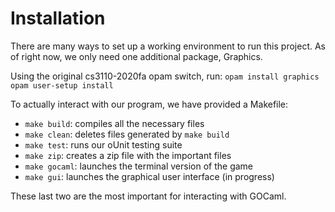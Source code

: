 # Installation

There are many ways to set up a working environment to run this project. As of right now, we only need one additional package, Graphics. 

Using the original cs3110-2020fa opam switch, run:
`opam install graphics`
`opam user-setup install`

To actually interact with our program, we have provided a Makefile:
- `make build`: compiles all the necessary files
- `make clean`: deletes files generated by `make build`
- `make test`: runs our oUnit testing suite
- `make zip`: creates a zip file with the important files
- `make gocaml`: launches the terminal version of the game
- `make gui`: launches the graphical user interface (in progress)

These last two are the most important for interacting with GOCaml.
